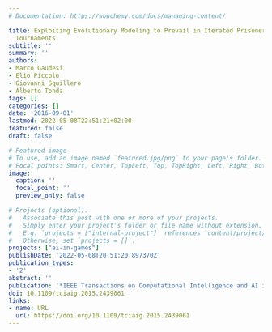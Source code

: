 ```yaml
---
# Documentation: https://wowchemy.com/docs/managing-content/

title: Exploiting Evolutionary Modeling to Prevail in Iterated Prisoner's Dilemma
  Tournaments
subtitle: ''
summary: ''
authors:
- Marco Gaudesi
- Elio Piccolo
- Giovanni Squillero
- Alberto Tonda
tags: []
categories: []
date: '2016-09-01'
lastmod: 2022-05-08T22:51:21+02:00
featured: false
draft: false

# Featured image
# To use, add an image named `featured.jpg/png` to your page's folder.
# Focal points: Smart, Center, TopLeft, Top, TopRight, Left, Right, BottomLeft, Bottom, BottomRight.
image:
  caption: ''
  focal_point: ''
  preview_only: false

# Projects (optional).
#   Associate this post with one or more of your projects.
#   Simply enter your project's folder or file name without extension.
#   E.g. `projects = ["internal-project"]` references `content/project/deep-learning/index.md`.
#   Otherwise, set `projects = []`.
projects: ["ai-in-games"]
publishDate: '2022-05-08T20:51:20.897370Z'
publication_types:
- '2'
abstract: ''
publication: '*IEEE Transactions on Computational Intelligence and AI in Games*'
doi: 10.1109/tciaig.2015.2439061
links:
- name: URL
  url: https://doi.org/10.1109/tciaig.2015.2439061
---
```

